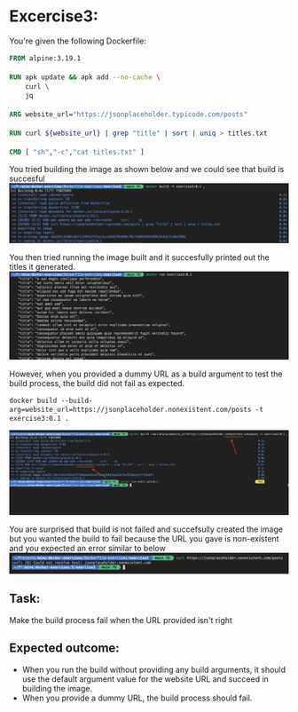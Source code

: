 # Excercise3:
You're given the following Dockerfile:
```Dockerfile
FROM alpine:3.19.1

RUN apk update && apk add --no-cache \
    curl \
    jq

ARG website_url="https://jsonplaceholder.typicode.com/posts"

RUN curl ${website_url} | grep "title" | sort | uniq > titles.txt

CMD [ "sh","-c","cat titles.txt" ]


```
You tried building the image as shown below and we could see that build is succesful
![exercise3 build output](../../assets/exercise3-build-output.png)

You then tried running the image built and it succesfully printed out the titles it generated.
![exercise3 run output](../../assets/exercise3-run-output.png)

However, when you provided a dummy URL as a build argument to test the build process, the build did not fail as expected.
```shell
docker build --build-arg=website_url=https://jsonplaceholder.nonexistent.com/posts -t exercise3:0.1 .
```
![dummy website output](../../assets/excercise3-dummy-website-output.png)

You are surprised that build is not failed and succefsully created the image but you wanted the build to fail because the URL you gave is non-existent and you expected an error similar to below
![dummy website curl output](../../assets/exercise3-dummy-website-curl-output.png)

## Task:
Make the build process fail when the URL provided isn't right

## Expected outcome:
- When you run the build without providing any build arguments, it should use the default argument value for the website URL and succeed in building the image.
- When you provide a dummy URL, the build process should fail.